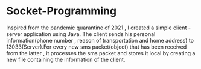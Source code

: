 # Socket-Programming
Inspired from the pandemic quarantine of 2021 , I created a simple client - server application using Java. 
The client sends his personal information(phone number , reason of transportation and home address) to 13033(Server).For every new sms packet(object) that has been received from the latter , it processes the sms packet and stores it local by creating a new file containing the information of the client.
